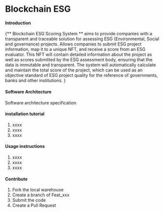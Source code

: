 # Blockchain ESG

#### Introduction
{** Blockchain ESG Scoring System ** aims to provide companies with a transparent and traceable solution for assessing ESG (Environmental, Social and governance) projects. 
Allows companies to submit ESG project information, map it to a unique NFT, and receive a score from an ESG evaluator.
This NFT will contain detailed information about the project as well as scores submitted by the ESG assessment body, ensuring that the data is immutable and transparent.
The system will automatically calculate and maintain the total score of the project, 
which can be used as an objective standard of ESG project quality for the reference of governments, banks and other institutions. }

#### Software Architecture
Software architecture specification


#### installation tutorial

1.  xxxx
2.  xxxx
3.  xxxx

#### Usage instructions

1.  xxxx
2.  xxxx
3.  xxxx

#### Contribute

1. Fork the local warehouse
2. Create a branch of Feat_xxx
3. Submit the code
4. Create a Pull Request